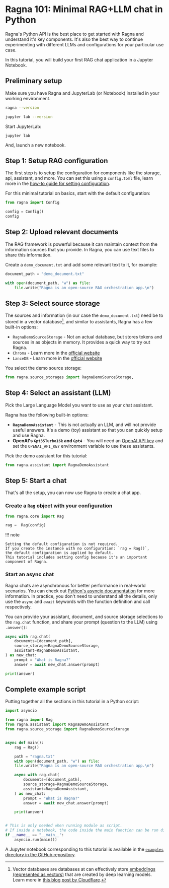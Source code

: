 # Ragna 101: Minimal RAG+LLM chat in Python

Ragna's Python API is the best place to get started with Ragna and understand it's key
components. It's also the best way to continue experimenting with different LLMs and
configurations for your particular use case.

In this tutorial, you will build your first RAG chat application in a Jupyter Notebook.

## Preliminary setup

Make sure you have Ragna and JupyterLab (or Notebook) installed in your working
environment.

```bash
ragna --version

jupyter lab --version
```

Start JupyterLab:

```
jupyter lab
```

And, launch a new notebook.

## Step 1: Setup RAG configuration

The first step is to setup the configuration for components like the storage, api,
assistant, and more. You can set this using a `config.toml` file, learn more in the
[how-to guide for setting configuration](../how-tos/set-configuration.md).

For this minimal tutorial on basics, start with the default configuration:

```python
from ragna import Config

config = Config()
config
```

<!-- Link to API Ref. for Config() when available -->

## Step 2: Upload relevant documents

The RAG framework is powerful because it can maintain context from the information
sources that you provide. In Ragna, you can use text files to share this information.

Create a `demo_document.txt` and add some relevant text to it, for example:

```py
document_path = "demo_document.txt"

with open(document_path, "w") as file:
    file.write("Ragna is an open-source RAG orchestration app.\n")
```

## Step 3: Select source storage

The sources and information (in our case the `demo_document.txt`) need be to stored in a
vector database[^1], and similar to assistants, Ragna has a few built-in options:

- `RagnaDemoSourceStorage` - Not an actual database, but stores tokens and sources in as
  objects in memory. It provides a quick way to try out Ragna.
- `Chroma` - Learn more in the [official website](https://www.trychroma.com/)
- `LanceDB` - Learn more in the [official website](https://lancedb.com/)

[^1]:
    Vector databases are databases at can effectively store
    [embeddings (represented as vectors)](https://platform.openai.com/docs/guides/embeddings/what-are-embeddings)
    that are created by deep learning models. Learn more in
    [this blog post by Cloudflare](https://www.cloudflare.com/en-gb/learning/ai/what-is-vector-database/).

You select the demo source storage:

```py
from ragna.source_storages import RagnaDemoSourceStorage,
```

## Step 4: Select an assistant (LLM)

Pick the Large Language Model you want to use as your chat assistant.

Ragna has the following built-in options:

- **`RagnaDemoAssistant`** - This is not actually an LLM, and will not provide useful
  answers. It's a demo (toy) assistant so that you can quickly setup and use Ragna.
- **OpenAI's `Gpt35Turbo16k` and `Gpt4`** - You will need an
  [OpenAI API key](https://platform.openai.com/docs/quickstart/account-setup) and set
  the `OPENAI_API_KEY` environment variable to use these assistants.

Pick the demo assistant for this tutorial:

```py
from ragna.assistant import RagnaDemoAssistant
```

## Step 5: Start a chat

That's all the setup, you can now use Ragna to create a chat app.

### Create a `Rag` object with your configuration

```py
from ragna.core import Rag

rag =  Rag(config)
```

!!! note

    Setting the default configuration is not required.
    If you create the instance with no configuration: `rag = Rag()`,
    the default configuration is applied by default.
    This tutorial includes setting config because it's an important component of Ragna.

### Start an async chat

Ragna chats are asynchronous for better performance in real-world scenarios. You can
check out
[Python's asyncio documentation](https://docs.python.org/3/library/asyncio.html) for
more information. In practice, you don't need to understand all the details, only use
the `async` and `await` keywords with the function definition and call respectively.

You can provide your assistant, document, and source storage selections to the
`rag.chat` function, and share your prompt (question to the LLM) using `.answer()`:

```py
async with rag.chat(
    documents=[document_path],
    source_storage=RagnaDemoSourceStorage,
    assistant=RagnaDemoAssistant,
) as new_chat:
    prompt = "What is Ragna?"
    answer = await new_chat.answer(prompt)

print(answer)
```

## Complete example script

Putting together all the sections in this tutorial in a Python script:

```python
import asyncio

from ragna import Rag
from ragna.assistant import RagnaDemoAssistant
from ragna.source_storage import RagnaDemoSourceStorage


async def main():
    rag = Rag()

    path = "ragna.txt"
    with open(document_path, "w") as file:
    file.write("Ragna is an open-source RAG orchestration app.\n")

    async with rag.chat(
        documents=[document_path],
        source_storage=RagnaDemoSourceStorage,
        assistant=RagnaDemoAssistant,
    ) as new_chat:
        prompt = "What is Ragna?"
        answer = await new_chat.answer(prompt)

    print(answer)


# This is only needed when running module as script.
# If inside a notebook, the code inside the main function can be run directly.
if __name__ == "__main__":
    asyncio.run(main())
```

A Jupyter notebook corresponding to this tutorial is available in the
[`examples` directory in the GitHub repository](https://github.com/Quansight/ragna/blob/main/examples/python_api/python_api.ipynb).
